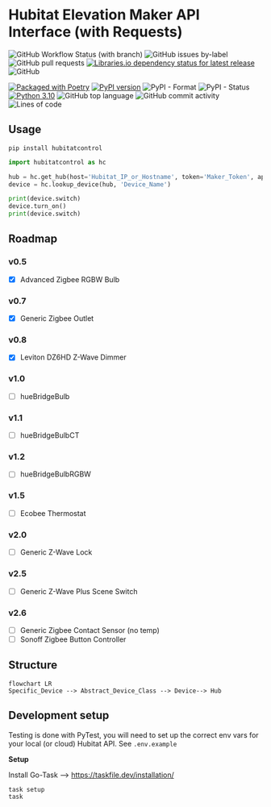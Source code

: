 # Hubitat Elevation Maker API Interface (with Requests)

![GitHub Workflow Status (with branch)](https://img.shields.io/github/actions/workflow/status/jelloeater/hubitatcontrol/test.yml?branch=main)
![GitHub issues by-label](https://img.shields.io/github/issues/jelloeater/hubitatcontrol/bug)
![GitHub pull requests](https://img.shields.io/github/issues-pr/jelloeater/hubitatcontrol)
[![Libraries.io dependency status for latest release](https://img.shields.io/librariesio/release/pypi/hubitatcontrol)](https://libraries.io/pypi/hubitatcontrol)
![GitHub](https://img.shields.io/github/license/jelloeater/hubitatcontrol)

[![Packaged with Poetry](https://img.shields.io/badge/packaging-poetry-cyan.svg)](https://python-poetry.org/)
[![PyPI version](https://badge.fury.io/py/hubitatcontrol.svg)](https://badge.fury.io/py/hubitatcontrol)
![PyPI - Format](https://img.shields.io/pypi/format/hubitatcontrol)
![PyPI - Status](https://img.shields.io/pypi/status/hubitatcontrol)
[![Python 3.10](https://img.shields.io/badge/python-3.10-blue.svg)](https://www.python.org)
![GitHub top language](https://img.shields.io/github/languages/top/jelloeater/hubitatcontrol)
![GitHub commit activity](https://img.shields.io/github/commit-activity/m/jelloeater/hubitatcontrol)
![Lines of code](https://img.shields.io/tokei/lines/github/jelloeater/hubitatcontrol)


## Usage
```shell
pip install hubitatcontrol
```

```python
import hubitatcontrol as hc

hub = hc.get_hub(host='Hubitat_IP_or_Hostname', token='Maker_Token', app_id='Maker_App_ID')
device = hc.lookup_device(hub, 'Device_Name')

print(device.switch)
device.turn_on()
print(device.switch)
```

## Roadmap
### v0.5
- [X] Advanced Zigbee RGBW Bulb
### v0.7
- [X] Generic Zigbee Outlet
### v0.8
- [X] Leviton DZ6HD Z-Wave Dimmer
### v1.0
- [ ] hueBridgeBulb
### v1.1
- [ ] hueBridgeBulbCT
### v1.2
- [ ] hueBridgeBulbRGBW
### v1.5
- [ ] Ecobee Thermostat
### v2.0
- [ ] Generic Z-Wave Lock
### v2.5
- [ ] Generic Z-Wave Plus Scene Switch
### v2.6
- [ ] Generic Zigbee Contact Sensor (no temp)
- [ ] Sonoff Zigbee Button Controller

## Structure

```mermaid
flowchart LR
Specific_Device --> Abstract_Device_Class --> Device--> Hub
```

## Development setup
Testing is done with PyTest, you will need to set up the correct env vars for your local (or cloud) Hubitat API.
See `.env.example`

**Setup**

Install Go-Task --> <https://taskfile.dev/installation/>

```shell
task setup
task
```
